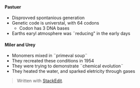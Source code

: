 #### Pastuer
 - Disprovved spontanious generation
 - Genetic code is universtal, with 64 codons
	 - Codon has 3 DNA bases
 - Earths earyl atmosphere was ¨reducing" in the early days
#### Miler and Urey
 - Monomers mixed in ¨primeval soup¨
 - They recreated these conditions in 1954
 - They were trying to demonstrate ¨chemical evolution¨
 - They heated the water, and sparked eletricity through gases


> Written with [StackEdit](https://stackedit.io/).
<!--stackedit_data:
eyJoaXN0b3J5IjpbMTQzMDcxNjQxNywtNDg3MjY4ODddfQ==
-->
